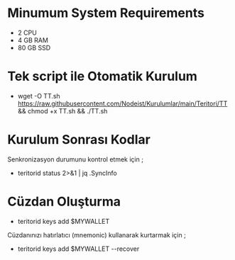 # Minumum System Requirements

- 2 CPU
- 4 GB RAM
- 80 GB SSD

 # Tek script ile Otomatik Kurulum

 - wget -O TT.sh https://raw.githubusercontent.com/Nodeist/Kurulumlar/main/Teritori/TT && chmod +x TT.sh && ./TT.sh
 
 # Kurulum Sonrası Kodlar
 
 Senkronizasyon durumunu kontrol etmek için ;

- teritorid status 2>&1 | jq .SyncInfo

 # Cüzdan Oluşturma 

- teritorid keys add $MYWALLET

Cüzdanınızı hatırlatıcı (mnemonic) kullanarak kurtarmak için ;

- teritorid keys add $MYWALLET --recover




